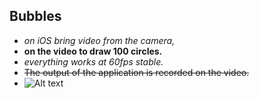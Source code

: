 ## Bubbles
* *on iOS bring video from the camera,*
* **on the video to draw 100 circles.**
* _everything works at 60fps stable._
* ~~The output of the application is recorded on the video.~~
* ![Alt text](https://github.com/Pivowar2009/Bubbles/blob/master/GIFMaker.org_e65jvk.gif "Example from 4 frame Gif")
